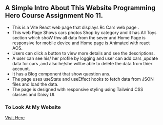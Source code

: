 ## A Simple Intro About This Website Programming Hero Course Assignment No 11.
* This is a Vite React web page that displays Rc Cars web page . 
* This web  Page Shows cars photos Shop by category and it has  All Toys section which shoW thw all data from the sever and Home Page is responsive for mobile device and Home page is Animated with react AOS. 
* Users can click a button to view more details and see the descriptions.
* A user can see his/ her profile by logging and user can add cars ,update data for cars ,and also he/she willbe able to delete the data from thier account. 
* It has a Blog component that show question ans.
* The page uses useState and useEffect hooks to fetch data from JSON files and load the data.
* The page is designed with responsive styling using Tailwind CSS classes and Daisy UI.

### To Look At My Website
[Visit Here](https://toy-marketplace-client-26cd2.web.app/)
